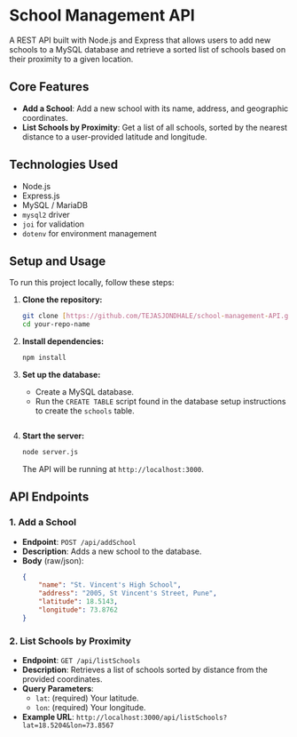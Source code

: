 # School Management API

A REST API built with Node.js and Express that allows users to add new schools to a MySQL database and retrieve a sorted list of schools based on their proximity to a given location.

## Core Features

-   **Add a School**: Add a new school with its name, address, and geographic coordinates.
-   **List Schools by Proximity**: Get a list of all schools, sorted by the nearest distance to a user-provided latitude and longitude.

## Technologies Used

-   Node.js
-   Express.js
-   MySQL / MariaDB
-   `mysql2` driver
-   `joi` for validation
-   `dotenv` for environment management

## Setup and Usage

To run this project locally, follow these steps:

1.  **Clone the repository:**
    ```bash
    git clone [https://github.com/TEJASJONDHALE/school-management-API.git]
    cd your-repo-name
    ```

2.  **Install dependencies:**
    ```bash
    npm install
    ```

3.  **Set up the database:**
    -   Create a MySQL database.
    -   Run the `CREATE TABLE` script found in the database setup instructions to create the `schools` table.
    ```

4.  **Start the server:**
    ```bash
    node server.js
    ```
    The API will be running at `http://localhost:3000`.

## API Endpoints

### 1. Add a School

-   **Endpoint**: `POST /api/addSchool`
-   **Description**: Adds a new school to the database.
-   **Body** (raw/json):
    ```json
    {
        "name": "St. Vincent's High School",
        "address": "2005, St Vincent's Street, Pune",
        "latitude": 18.5143,
        "longitude": 73.8762
    }
    ```

### 2. List Schools by Proximity

-   **Endpoint**: `GET /api/listSchools`
-   **Description**: Retrieves a list of schools sorted by distance from the provided coordinates.
-   **Query Parameters**:
    -   `lat`: (required) Your latitude.
    -   `lon`: (required) Your longitude.
-   **Example URL**: `http://localhost:3000/api/listSchools?lat=18.5204&lon=73.8567`
